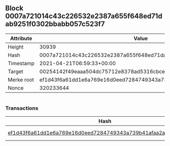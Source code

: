 ## Block 0007a721014c43c226532e2387a655f648ed71dab9251f0302bbabb057c523f7

Attribute | Value
--- | ---
Height | 30939
Hash | 0007a721014c43c226532e2387a655f648ed71dab9251f0302bbabb057c523f7
Timestamp | 2021-04-21T06:59:33+00:00
Target | 00254142f49eaaa504dc75712e8378ad5316cbcead634704b3734b6271167cc4
Merke root | ef1d43f6a61dd1e6a769e16d0eed7284749343a739b41afaa2acff52f5bb24a1
Nonce | 320233644

```

```

### Transactions

Hash | Amount
--- | ---
[ef1d43f6a61dd1e6a769e16d0eed7284749343a739b41afaa2acff52f5bb24a1](ef1d43f6a61dd1e6a769e16d0eed7284749343a739b41afaa2acff52f5bb24a1.md) | 10.00000000 SKEPTI 
